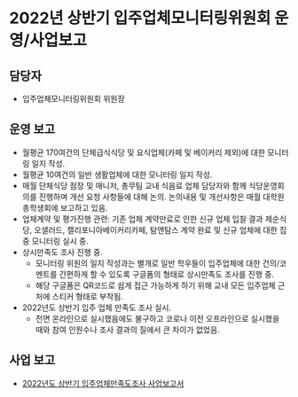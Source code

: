 2022년 상반기 입주업체모니터링위원회 운영/사업보고
===


## 담당자
- 입주업체모니터링위원회 위원장

## 운영 보고
- 월평균 170여건의 단체급식식당 및 요식업체(카페 및 베이커리 제외)에 대한 모니터링 일지 작성.
- 월평균 10여건의 일반 생활업체에 대한 모니터링 일지 작성.
- 매월 단체식당 점장 및 매니저, 총무팀 교내 식음료 업체 담당자와 함께 식당운영회의를 진행하며 개선 요청 사항들에 대해 논의. 논의내용 및 개선사항은 매월 대학원 총학생회에 보고하고 있음.
- 업체계약 및 평가진행 관련: 기존 업체 계약만료로 인한 신규 업체 입찰 결과 제순식당, 오샐러드, 캘리포니아베이커리카페, 탐앤탐스 계약 완료 및 신규 업체에 대한 집중 모니터링 실시 중.
- 상시만족도 조사 진행 중.
  - 모니터링 위원의 일지 작성과는 별개로 일반 학우들이 입주업체에 대한 건의/코멘트를 간편하게 할 수 있도록 구글폼의 형태로 상시만족도 조사를 진행 중.
  - 해당 구글폼은 QR코드로 쉽게 접근 가능하게 하기 위해 교내 모든 입주업체 근처에 스티커 형태로 부착됨.
- 2022년도 상반기 입주 업체 만족도 조사 실시.
  - 전면 온라인으로 실시했음에도 불구하고 코로나 이전 오프라인으로 실시했을 때와 참여 인원수나 조사 결과의 질에서 큰 차이가 없었음.

## 사업 보고
- [2022년도 상반기 입주업체만족도조사 사업보고서](입주업체모니터링위원회-2022년-상반기-입주업체만족도조사-사업보고서.md)
